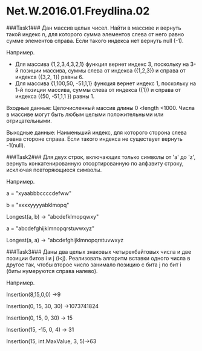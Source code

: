 # Net.W.2016.01.Freydlina.02

###Task1###
Дан массив целых чисел. Найти в массиве и вернуть такой индекс n, для которого сумма элементов слева от него равно сумме элементов справа. Если такого индекса нет вернуть null (-1).

Например.
*	Для массива {1,2,3,4,3,2,1} функция вернет индекс 3, поскольку на 3-й позиции массива, суммы слева от индекса ({1,2,3}) и справа от индекса ({3,2, 1}) равны 6.
*	Для массива {1,100,50, -51,1,1} функция вернет индекс 1, поскольку на 1-й позиции массива, суммы слева от индекса ({1}) и справа от индекса ({50, -51,1,1 }) равны 1.

Входные данные: Целочисленный массив длины 0 <length <1000. Числа в массиве могут быть любым целыми положительными или отрицательными.

Выходные данные: Наименьший индекс, для которого сторона слева равна стороне справа. Если такого индекса не существует вернуть -1(null).

###Task2###
Для двух строк, включающих только символы от 'a'  до  'z', вернуть конкатенированную отсортированную по алфавиту строку, исключая повторяющиеся символы.

Например.

a = "xyaabbbccccdefww"

b = "xxxxyyyyabklmopq"

Longest(a, b) -> "abcdefklmopqwxy"

a = "abcdefghijklmnopqrstuvwxyz"

Longest(a, a) -> "abcdefghijklmnopqrstuvwxyz

###Task3###
Даны два целых знаковых четырехбайтовых числа и две позиции битов i и j (i<j). Реализовать алгоритм вставки одного числа в другое так, чтобы второе число занимало позицию с бита j по бит i (биты нумеруются справа налево).

Например.

Insertion(8,15,0,0) ->9

Insertion(0, 15, 30, 30) ->1073741824

Insertion(0, 15, 0, 30) -> 15

Insertion(15, -15, 0, 4) -> 31

Insertion(15, int.MaxValue, 3, 5)->63
